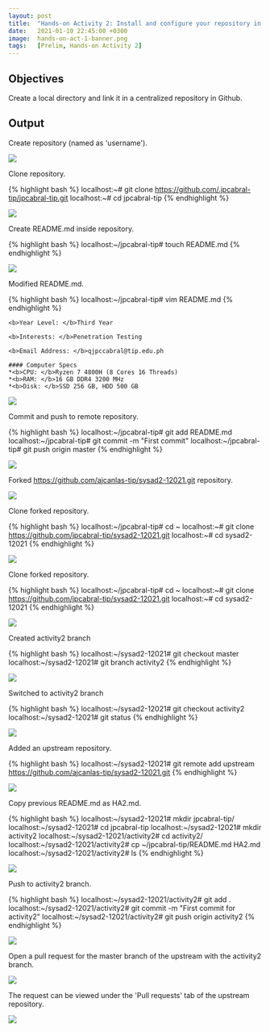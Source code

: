 ```yaml
---
layout: post
title:  "Hands-on Activity 2: Install and configure your repository in remote Git in GitHub"
date:   2021-01-10 22:45:00 +0300
image:  hands-on-act-1-banner.png
tags:   [Prelim, Hands-on Activity 2]
---
```

## Objectives

Create a local directory and link it in a centralized repository in Github.

## Output

Create repository (named as 'username').

![]({{site.baseurl}}/img/hands-on-2-1.png)


Clone repository.

{% highlight bash %}
localhost:~# git clone https://github.com/.jpcabral-tip/jpcabral-tip.git
localhost:~# cd jpcabral-tip
{% endhighlight %}

![]({{site.baseurl}}/img/hands-on-2-2.png)


Create README.md inside repository.

{% highlight bash %}
localhost:~/jpcabral-tip# touch README.md
{% endhighlight %}

![]({{site.baseurl}}/img/hands-on-2-3.png)


Modified README.md.

{% highlight bash %}
localhost:~/jpcabral-tip# vim README.md
{% endhighlight %}

```
<b>Year Level: </b>Third Year

<b>Interests: </b>Penetration Testing

<b>Email Address: </b>qjpccabral@tip.edu.ph

#### Computer Specs
*<b>CPU: </b>Ryzen 7 4800H (8 Cores 16 Threads)
*<b>RAM: </b>16 GB DDR4 3200 MHz
*<b>Disk: </b>SSD 256 GB, HDD 500 GB
```

![]({{site.baseurl}}/img/hands-on-2-4.png)


Commit and push to remote repository.

{% highlight bash %}
localhost:~/jpcabral-tip# git add README.md
localhost:~/jpcabral-tip# git commit -m "First commit"
localhost:~/jpcabral-tip# git push origin master
{% endhighlight %}

![]({{site.baseurl}}/img/hands-on-2-5.png)


Forked https://github.com/ajcanlas-tip/sysad2-12021.git repository.

![]({{site.baseurl}}/img/hands-on-2-6.png)


Clone forked repository.

{% highlight bash %}
localhost:~/jpcabral-tip# cd ~
localhost:~# git clone https://github.com/jpcabral-tip/sysad2-12021.git
localhost:~# cd sysad2-12021
{% endhighlight %}

![]({{site.baseurl}}/img/hands-on-2-3.png)


Clone forked repository.

{% highlight bash %}
localhost:~/jpcabral-tip# cd ~
localhost:~# git clone https://github.com/jpcabral-tip/sysad2-12021.git
localhost:~# cd sysad2-12021
{% endhighlight %}

![]({{site.baseurl}}/img/hands-on-2-7.png)


Created activity2 branch

{% highlight bash %}
localhost:~/sysad2-12021# git checkout master
localhost:~/sysad2-12021# git branch activity2
{% endhighlight %}

![]({{site.baseurl}}/img/hands-on-2-8.png)


Switched to activity2 branch

{% highlight bash %}
localhost:~/sysad2-12021# git checkout activity2
localhost:~/sysad2-12021# git status
{% endhighlight %}

![]({{site.baseurl}}/img/hands-on-2-9.png)


Added an upstream repository.

{% highlight bash %}
localhost:~/sysad2-12021# git remote add upstream https://github.com/ajcanlas-tip/sysad2-12021.git
{% endhighlight %}

![]({{site.baseurl}}/img/hands-on-2-10.png)


Copy previous README.md as HA2.md.

{% highlight bash %}
localhost:~/sysad2-12021# mkdir jpcabral-tip/
localhost:~/sysad2-12021# cd jpcabral-tip
localhost:~/sysad2-12021# mkdir activity2
localhost:~/sysad2-12021/activity2# cd activity2/
localhost:~/sysad2-12021/activity2# cp ~/jpcabral-tip/README.md HA2.md
localhost:~/sysad2-12021/activity2# ls
{% endhighlight %}

![]({{site.baseurl}}/img/hands-on-2-11.png)


Push to activity2 branch.

{% highlight bash %}
localhost:~/sysad2-12021/activity2# git add .
localhost:~/sysad2-12021/activity2# git commit -m "First commit for activity2"
localhost:~/sysad2-12021/activity2# git push origin activity2
{% endhighlight %}

![]({{site.baseurl}}/img/hands-on-2-12.png)


Open a pull request for the master branch of the upstream with the activity2 branch.

![]({{site.baseurl}}/img/hands-on-2-13.png)


The request can be viewed under the 'Pull requests' tab of the upstream repository.

![]({{site.baseurl}}/img/hands-on-2-14.png)